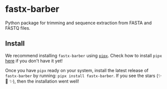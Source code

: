 # fastx-barber

Python package for trimming and sequence extraction from FASTA  and FASTQ files.

## Install

We recommend installing `fastx-barber` using [`pipx`](https://github.com/pipxproject/pipx). Check how to install `pipx` [here](https://github.com/pipxproject/pipx#install-pipx) if you don't have it yet!

Once you have `pipx` ready on your system, install the latest release of `fastx-barber` by running: `pipx install fastx-barber`. If you see the stars (✨ 🌟 ✨), then the installation went well!
